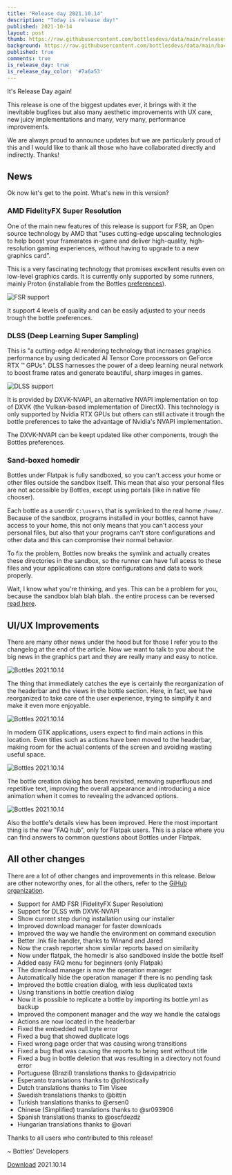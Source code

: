 ```yaml
---
title: "Release day 2021.10.14"
description: "Today is release day!"
published: 2021-10-14
layout: post
thumb: https://raw.githubusercontent.com/bottlesdevs/data/main/releases/2021.10.14/release-day.png
background: https://raw.githubusercontent.com/bottlesdevs/data/main/backgrounds/2021.10.14.png
published: true
comments: true
is_release_day: true
is_release_day_color: '#7a6a53'
---
```


It's Release Day again!

This release is one of the biggest updates ever, it brings with it the 
inevitable bugfixes but also many aesthetic improvements with UX care, new 
juicy implementations and many, very many, performance improvements.

We are always proud to announce updates but we are particularly proud of this 
and I would like to thank all those who have collaborated directly and 
indirectly. Thanks!

## News
Ok now let's get to the point. What's new in this version?

### AMD FidelityFX Super Resolution
One of the main new features of this release is support for FSR, an Open source 
technology by AMD that "uses cutting-edge upscaling technologies to help boost 
your framerates in-game and deliver high-quality, high-resolution 
gaming experiences, without having to upgrade to a new graphics card".

This is a very fascinating technology that promises excellent results even 
on low-level graphics cards. It is currently only supported by some runners, 
mainly Proton (installable from the Bottles 
[preferences](https://docs.usebottles.com/components/runners)).

![FSR support](/uploads/fsr.png)

It support 4 levels of quality and can be easily adjusted to your needs 
trough the bottle preferences.

### DLSS (Deep Learning Super Sampling)
This is "a cutting-edge AI rendering technology that increases graphics 
performance by using dedicated AI Tensor Core processors on GeForce RTX ™ GPUs". 
DLSS harnesses the power of a deep learning neural network to boost frame 
rates and generate beautiful, sharp images in games.

![DLSS support](/uploads/dlss.png)

It is provided by DXVK-NVAPI, an alternative NVAPI implementation on top
of DXVK (the Vulkan-based implementation of DirectX). This technology is
only supported by Nvidia RTX GPUs but others can still activate it trough
the bottle preferences to take the advantage of Nvidia's NVAPI implementation.

The DXVK-NVAPI can be keept updated like other components, trough the Bottles
preferences.

### Sand-boxed homedir
Bottles under Flatpak is fully sandboxed, so you can't access your home
or other files outside the sandbox itself. This mean that also your personal
files are not accessible by Bottles, except using portals (like in 
native file chooser).

Each bottle as a userdir `C:\users\` that is symlinked to the real 
home `/home/`. Because of the sandbox, programs installed in your bottles, 
cannot have access to your home, this not only means that you can't access 
your personal files, but also that your programs can't store configurations 
and other data and this can compromise their normal behavior.

To fix the problem, Bottles now breaks the symlink and actually creates these
directories in the sandbox, so the runner can have full acess to these files
and your applications can store configurations and data to work properly.

Wait, I know what you're thinking, and yes. This can be a problem for you,
because the sandbox blah blah blah.. the entire process can be reversed
[read here](https://docs.usebottles.com/flatpak/expose-directories/use-system-home).

## UI/UX Improvements
There are many other news under the hood but for those I refer you to the 
changelog at the end of the article. Now we want to talk to you about the big 
news in the graphics part and they are really many and easy to notice.

![Bottles 2021.10.14](/uploads/screenshot-2021.10.14.png)

The thing that immediately catches the eye is certainly the reorganization of 
the headerbar and the views in the bottle section. Here, in fact, we have 
reorganized to take care of the user experience, trying to simplify it and make 
it even more enjoyable.

![Bottles 2021.10.14](/uploads/headerbar.png)

In modern GTK applications, users expect to find main actions in this location. 
Even titles such as actions have been moved to the headerbar, making room for 
the actual contents of the screen and avoiding wasting useful space.

![Bottles 2021.10.14](/uploads/creation.png)

The bottle creation dialog has been revisited, removing superfluous and 
repetitive text, improving the overall appearance and introducing a nice 
animation when it comes to revealing the advanced options.

![Bottles 2021.10.14](/uploads/details.png)

Also the bottle's details view has been improved. Here the most important
thing is the new "FAQ hub", only for Flatpak users. This is a place where
you can find answers to common questions about Bottles under Flatpak.

## All other changes
There are a lot of other changes and improvements in this release. Below are 
other noteworthy ones, for all the others, refer to 
the [GiHub organization](https://github.com/bottlesdevs).

* Support for AMD FSR (FidelityFX Super Resolution)
* Support for DLSS with DXVK-NVAPI
* Show current step during installation using our installer
* Improved download manager for faster downloads
* Improved the way we handle the environment on command execution
* Better .lnk file handler, thanks to Winand and Jared
* Now the crash reporter show similar reports based on similarity
* Now under flatpak, the homedir is also sandboxed inside the bottle itself
* Added easy FAQ menu for beginners (only Flatpak)
* The download manager is now the operation manager
* Automatically hide the operation manager if there is no pending task
* Improved the bottle creation dialog, with less duplicated texts
* Using transitions in bottle creation dialog
* Now it is possible to replicate a bottle by importing its bottle.yml as backup
* Improved the component manager and the way we handle the catalogs
* Actions are now located in the headerbar
* Fixed the embedded null byte error
* Fixed a bug that showed duplicate logs
* Fixed wrong page order that was causing wrong transitions
* Fixed a bug that was causing the reports to being sent without title
* Fixed a bug in bottle deletion that was resulting in a directory not found error
* Portuguese (Brazil) translations thanks to @davipatricio
* Esperanto translations thanks to @phlostically
* Dutch translations thanks to Tim Visee
* Swedish translations thanks to @bittin
* Turkish translations thanks to @ersen0
* Chinese (Simplified) translations thanks to @sr093906
* Spanish translations thanks to @oscfdezdz
* Hungarian translations thanks to @ovari

Thanks to all users who contributed to this release!

~ Bottles' Developers

<a class="button" href="/download" style="">Download</a> 2021.10.14
